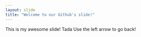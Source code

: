 ```yaml
---
layout: slide
title: "Welcome to our Github's slide!"
---
```

This is my awesome slide! Tada
Use the left arrow to go back!
